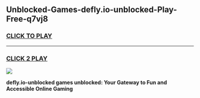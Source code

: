 
## Unblocked-Games-defly.io-unblocked-Play-Free-q7vj8
<h3>
<a href="https://premium76.site?title=defly.io-unblocked&ref=23A">CLICK TO PLAY</a></h3>
<hr>

<h3>
<a href="https://premium76.site?title=defly.io-unblocked&ref=23A">CLICK 2 PLAY</a>
  
</h3>

<a href="https://premium76.site?title=defly.io-unblocked&ref=23A"><img src="https://clearcache.store/games.png"></a>


**defly.io-unblocked games unblocked: Your Gateway to Fun and Accessible Online Gaming**
